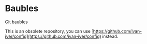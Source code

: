 Baubles
=======

Git baubles

This is an obsolete repository, you can use [https://github.com/ivan-iver/config](https://github.com/ivan-iver/config) instead.

